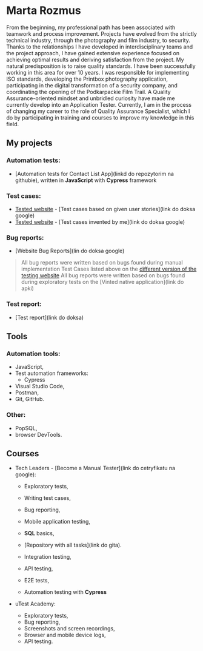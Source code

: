  # Marta Rozmus
From the beginning, my professional path has been associated with teamwork and process improvement. Projects have evolved from the strictly technical industry, through the photography and film industry, to security. Thanks to the relationships I have developed in interdisciplinary teams and the project approach, I have gained extensive experience focused on achieving optimal results and deriving satisfaction from the project. My natural predisposition is to raise quality standards. I have been successfully working in this area for over 10 years. I was responsible for implementing ISO standards, developing the Printbox photography application, participating in the digital transformation of a security company, and coordinating the opening of the Podkarpackie Film Trail. A Quality Assurance-oriented mindset and unbridled curiosity have made me currently develop into an Application Tester. Currently, I am in the process of changing my career to the role of Quality Assurance Specialist, which I do by participating in training and courses to improve my knowledge in this field.
## My projects
### Automation tests:
* [Automation tests for Contact List App](linkd do repozytorim na githubie), written in **JavaScript** with **Cypress** framework
### Test cases:
* [Tested website](https://thinking-tester-contact-list.herokuapp.com/) - [Test cases based on given user stories](link do doksa google)
* [Tested website](https://thinking-tester-contact-list.herokuapp.com/) - [Test cases invented by me](link do doksa google)
### Bug reports:
* [Website Bug Reports](lin do doksa google)
> All bug reports were written based on bugs found during manual implementation Test Cases listed above on the [different version of the testing website](https://thinking-tester-contact-list.herokuapp.com/)
> All bug reports were written based on bugs found during exploratory tests on the [Vinted native application](link do apki)
### Test report:
* [Test report](link do doksa)
## Tools
### Automation tools:
- JavaScript,
- Test automation frameworks:
  - Cypress
- Visual Studio Code, 
- Postman,
- Git, GitHub.
### Other:
- PopSQL,
- browser DevTools.
## Courses
- Tech Leaders - [Become a Manual Tester](link do cetryfikatu na google):

  - Exploratory tests,
  - Writing test cases,
  - Bug reporting,
  - Mobile application testing,
  - **SQL** basics,
  - [Repository with all tasks](link do gita).

  - Integration testing, 
  - API testing, 
  - E2E tests,
  - Automation testing with **Cypress**
- uTest Academy:
  - Exploratory tests,
  - Bug reporting,
  - Screenshots and screen recordings,
  - Browser and mobile device logs,
  - API testing.
